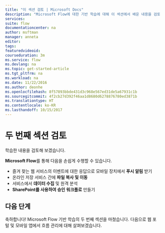 ```yaml
---
title: "이 섹션 검토 | Microsoft Docs"
description: "Microsoft Flow에 대한 기반 학습에 대해 이 섹션에서 배운 내용을 검토합니다."
services: 
suite: flow
documentationcenter: na
author: msftman
manager: anneta
editor: 
tags: 
featuredvideoid: 
courseduration: 3m
ms.service: flow
ms.devlang: na
ms.topic: get-started-article
ms.tgt_pltfrm: na
ms.workload: na
ms.date: 11/22/2016
ms.author: deonhe
ms.openlocfilehash: 8f57893bbde431d3c968e567ed31de5a67931c1b
ms.sourcegitcommit: 4f2cb27d392f46aa1d8680d6278876780ed3871b
ms.translationtype: HT
ms.contentlocale: ko-KR
ms.lasthandoff: 10/15/2017
---
```

# <a name="review-the-second-section"></a>두 번째 섹션 검토
학습한 내용을 검토해 보겠습니다.

**Microsoft Flow**를 통해 다음을 손쉽게 수행할 수 있습니다.

* 즐겨 찾는 웹 서비스의 이벤트에 대한 응답으로 모바일 장치에서 **푸시 알림** 받기
* 온라인 저장 서비스 간에 **파일 복사 및 이동**
* 서비스에서 **데이터 수집** 및 원격 분석
* **SharePoint를 사용하여 승인 워크플로** 만들기

## <a name="whats-next"></a>다음 단계
축하합니다! Microsoft Flow 기반 학습의 두 번째 섹션을 마쳤습니다. 다음으로 웹 포털 및 모바일 앱에서 흐름 관리에 대해 살펴보겠습니다.

